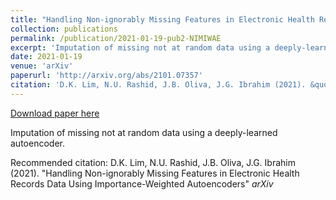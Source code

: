 ```yaml
---
title: "Handling Non-ignorably Missing Features in Electronic Health Records Data Using Importance-Weighted Autoencoders"
collection: publications
permalink: /publication/2021-01-19-pub2-NIMIWAE
excerpt: 'Imputation of missing not at random data using a deeply-learned autoencoder.'
date: 2021-01-19
venue: 'arXiv'
paperurl: 'http://arxiv.org/abs/2101.07357'
citation: 'D.K. Lim, N.U. Rashid, J.B. Oliva, J.G. Ibrahim (2021). &quot;Handling Non-ignorably Missing Features in Electronic Health Records Data Using Importance-Weighted Autoencoders&quot; <i>arXiv</i>'
---
```


<a href='http://arxiv.org/abs/2101.07357'>Download paper here</a>

Imputation of missing not at random data using a deeply-learned autoencoder.

Recommended citation: D.K. Lim, N.U. Rashid, J.B. Oliva, J.G. Ibrahim (2021). "Handling Non-ignorably Missing Features in Electronic Health Records Data Using Importance-Weighted Autoencoders" <i>arXiv</i>